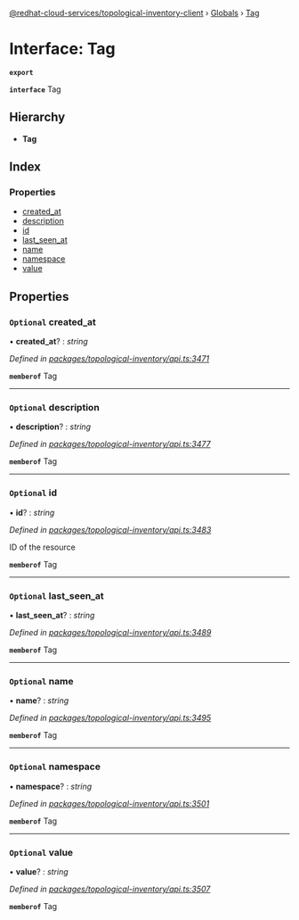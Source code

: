 [@redhat-cloud-services/topological-inventory-client](../README.md) › [Globals](../globals.md) › [Tag](tag.md)

# Interface: Tag

**`export`** 

**`interface`** Tag

## Hierarchy

* **Tag**

## Index

### Properties

* [created_at](tag.md#optional-created_at)
* [description](tag.md#optional-description)
* [id](tag.md#optional-id)
* [last_seen_at](tag.md#optional-last_seen_at)
* [name](tag.md#optional-name)
* [namespace](tag.md#optional-namespace)
* [value](tag.md#optional-value)

## Properties

### `Optional` created_at

• **created_at**? : *string*

*Defined in [packages/topological-inventory/api.ts:3471](https://github.com/RedHatInsights/javascript-clients/blob/master/packages/topological-inventory/api.ts#L3471)*

**`memberof`** Tag

___

### `Optional` description

• **description**? : *string*

*Defined in [packages/topological-inventory/api.ts:3477](https://github.com/RedHatInsights/javascript-clients/blob/master/packages/topological-inventory/api.ts#L3477)*

**`memberof`** Tag

___

### `Optional` id

• **id**? : *string*

*Defined in [packages/topological-inventory/api.ts:3483](https://github.com/RedHatInsights/javascript-clients/blob/master/packages/topological-inventory/api.ts#L3483)*

ID of the resource

**`memberof`** Tag

___

### `Optional` last_seen_at

• **last_seen_at**? : *string*

*Defined in [packages/topological-inventory/api.ts:3489](https://github.com/RedHatInsights/javascript-clients/blob/master/packages/topological-inventory/api.ts#L3489)*

**`memberof`** Tag

___

### `Optional` name

• **name**? : *string*

*Defined in [packages/topological-inventory/api.ts:3495](https://github.com/RedHatInsights/javascript-clients/blob/master/packages/topological-inventory/api.ts#L3495)*

**`memberof`** Tag

___

### `Optional` namespace

• **namespace**? : *string*

*Defined in [packages/topological-inventory/api.ts:3501](https://github.com/RedHatInsights/javascript-clients/blob/master/packages/topological-inventory/api.ts#L3501)*

**`memberof`** Tag

___

### `Optional` value

• **value**? : *string*

*Defined in [packages/topological-inventory/api.ts:3507](https://github.com/RedHatInsights/javascript-clients/blob/master/packages/topological-inventory/api.ts#L3507)*

**`memberof`** Tag
